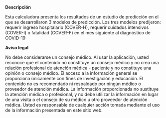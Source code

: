 **Descripción**

Esta calculadora presenta los resultados de un estudio de predicción en el que se desarrollaron 3 modelos de predicción.
Los tres modelos predijeron: requerir ingreso hospitalario (COVER-H), requerir cuidados intensivos (COVER-I) o fatalidad (COVER-F) en el mes siguiente al diagnóstico de COVID-19

**Aviso legal**

No debe considerarse un consejo médico.
Al usar la aplicación, usted reconoce que el contenido no constituye un consejo médico y no crea una relación profesional de atención médica - paciente y no constituye una opinión o consejo médico.
El acceso a la información general se proporciona únicamente con fines de investigación y educación.
El contenido no es recomendado ni respaldado por ningún médico o proveedor de atención médica.
La información proporcionada no sustituye la atención médica o profesional, y no debe utilizar la información en lugar de una visita o el consejo de su médico u otro proveedor de atención médica.
Usted es responsable de cualquier acción tomada mediante el uso de la información presentada en este sitio web.
